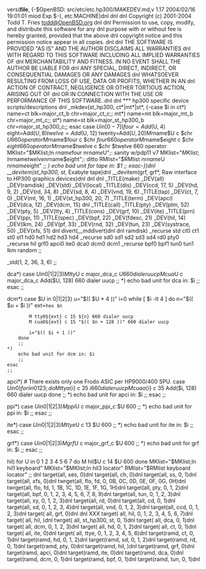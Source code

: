 vers(__file__,
	{-$OpenBSD: src/etc/etc.hp300/MAKEDEV.md,v 1.17 2004/02/16 19:01:01 miod Exp $-},
etc.MACHINE)dnl
dnl
dnl Copyright (c) 2001-2004 Todd T. Fries <todd@OpenBSD.org>
dnl
dnl Permission to use, copy, modify, and distribute this software for any
dnl purpose with or without fee is hereby granted, provided that the above
dnl copyright notice and this permission notice appear in all copies.
dnl
dnl THE SOFTWARE IS PROVIDED "AS IS" AND THE AUTHOR DISCLAIMS ALL WARRANTIES
dnl WITH REGARD TO THIS SOFTWARE INCLUDING ALL IMPLIED WARRANTIES OF
dnl MERCHANTABILITY AND FITNESS. IN NO EVENT SHALL THE AUTHOR BE LIABLE FOR
dnl ANY SPECIAL, DIRECT, INDIRECT, OR CONSEQUENTIAL DAMAGES OR ANY DAMAGES
dnl WHATSOEVER RESULTING FROM LOSS OF USE, DATA OR PROFITS, WHETHER IN AN
dnl ACTION OF CONTRACT, NEGLIGENCE OR OTHER TORTIOUS ACTION, ARISING OUT OF
dnl OR IN CONNECTION WITH THE USE OR PERFORMANCE OF THIS SOFTWARE.
dnl
dnl *** hp300 specific device scripts/descriptions
dnl
_mkdev(st_hp300, ct*|mt*|st*,
{-case $i in
	ct*) name=ct blk=major_ct_b chr=major_ct_c;;
	mt*) name=mt blk=major_mt_b chr=major_mt_c;;
	st*) name=st blk=major_st_hp300_b chr=major_st_hp300_c;;
	esac
	case $U in
	[0-7])
		four=Add($U, 4) eight=Add($U, 8)
		twelve=Add($U, 12) twenty=Add($U, 20)
		M r$name$U	c $chr $U 660 operator
		M r$name$four	c $chr $four 660 operator
		M r$name$eight	c $chr $eight 660 operator
		M r$name$twelve	c $chr $twelve 660 operator
		MKlist="$MKlist;ln r$name$four nr$name$U";: sanity w/pdp11 v7
		MKlist="$MKlist;ln r$name$twelve nr$name$eight";: ditto
		RMlist="$RMlist nr$name$U nr$name$eight"
		;;
	*)
		echo bad unit for tape in: $1
		;;
	esac-})dnl
__devitem(st_hp300, st*, Exabyte tape)dnl
__devitem(grf, grf*, Raw interface to HP300 graphics devices)dnl
dnl
dnl
_TITLE(make)
_DEV(all)
_DEV(ramdisk)
_DEV(std)
_DEV(local)
_TITLE(dis)
_DEV(ccd, 17, 5)
_DEV(hd, 9, 2)
_DEV(rd, 34, 8)
_DEV(sd, 8, 4)
_DEV(vnd, 19, 6)
_TITLE(tap)
_DEV(ct, 7, 0)
_DEV(mt, 16, 1)
_DEV(st_hp300, 20, 7)
_TITLE(term)
_DEV(apci)
_DEV(dca, 12)
_DEV(dcm, 15)
dnl _TITLE(call)
_TITLE(pty)
_DEV(ptm, 52)
_DEV(pty, 5)
_DEV(tty, 4)
_TITLE(cons)
_DEV(grf, 10)
_DEV(ite)
_TITLE(prn)
_DEV(ppi, 11)
_TITLE(spec)
_DEV(bpf, 22)
_DEV(fdesc, 21)
_DEV(hil, 14)
_DEV(lkm, 24)
_DEV(pf, 33)
_DEV(rnd, 32)
_DEV(tun, 23)
_DEV(systrace, 50)
_DEV(xfs, 51)
dnl
divert(__mddivert)dnl
dnl
ramdisk)
	_recurse std ct0 ct1 st0 st1 hd0 hd1 hd2 hd3 hd4
	_recurse sd0 sd1 sd2 sd3 sd4 rd0 pty0
	_recurse hil grf0 apci0 ite0 dca0 dcm0 dcm1
	_recurse bpf0 bpf1 tun0 tun1 lkm random
	;;

_std(1, 2, 36, 3, 6)
	;;

dca*)
	case $U in
	0|1|2|3)
		M tty$U c major_dca_c $U 660 dialer uucp
		M cua$U c major_dca_c Add($U, 128) 660 dialer uucp
		;;
	*)
		echo bad unit for dca in: $i
		;;
	esac
	;;

dcm*)
	case $U in
	0|1|2|3)
		u="$(( $U * 4 ))"
		i=0
		while [ $i -lt 4 ]
		do
			n="$(( $u + $i ))"
			ext=`hex $n`

			M tty0${ext} c 15 ${n} 660 dialer uucp
			M cua0${ext} c 15 "$(( $n + 128 ))" 660 dialer uucp

			i="$(( $i + 1 ))"
		done
		;;
	*)
		echo bad unit for dcm in: $i
		;;
	esac
	;;

apci*)
	# There exists only one Frodo ASIC per HP9000/400 SPU.
	case $U in
	0)
		for i in 0 1 2 3; do
			M ttya${i} c 35 ${i} 660 dialer uucp
			M cuaa${i} c 35 Add($i, 128) 660 dialer uucp
		done
		;;
	*)
		echo bad unit for apci in: $i
		;;
	esac
	;;

ppi*)
	case $U in
	0|1|2|3)
		M ppi$U c major_ppi_c $U 600
		;;
	*)
		echo bad unit for ppi in: $i
		;;
	esac
	;;

ite*)
	case $U in
	0|1|2|3)
		M ttye$U c 13 $U 600
		;;
	*)
		echo bad unit for ite in: $i
		;;
	esac
	;;

grf*)
	case $U in
	0|1|2|3)
		M grf$U c major_grf_c $U 600
		;;
	*)
		echo bad unit for grf in: $i
		;;
	esac
	;;

hil)
	for U in 0 1 2 3 4 5 6 7
	do
		M hil$U c 14 $U 600
	done
	MKlist="$MKlist;ln hil1 keyboard"
	MKlist="$MKlist;ln hil3 locator"
	RMlist="$RMlist keyboard locator"
	;;
dnl
target(all, ses, 0)dnl
target(all, ch, 0)dnl
target(all, ss, 0, 1)dnl
target(all, xfs, 0)dnl
twrget(all, flo, fd, 0, 0B, 0C, 0D, 0E, 0F, 0G, 0H)dnl
twrget(all, flo, fd, 1, 1B, 1C, 1D, 1E, 1F, 1G, 1H)dnl
target(all, pty, 0, 1, 2)dnl
target(all, bpf, 0, 1, 2, 3, 4, 5, 6, 7, 8, 9)dnl
target(all, tun, 0, 1, 2, 3)dnl
target(all, xy, 0, 1, 2, 3)dnl
target(all, rd, 0)dnl
target(all, cd, 0, 1)dnl
target(all, sd, 0, 1, 2, 3, 4)dnl
target(all, vnd, 0, 1, 2, 3)dnl
target(all, ccd, 0, 1, 2, 3)dnl
target( all, grf, 0)dnl
dnl XXX target( all, hil, 0, 1, 2, 3, 4, 5, 6, 7)dnl
target( all, hil, )dnl
twrget( all, st_hp300, st, 0, 1)dnl
target( all, dca, 0, 1)dnl
target( all, dcm, 0, 1, 2, 3)dnl
target( all, hd, 0, 1, 2)dnl
target( all, ct, 0, 1)dnl
target( all, ite, 0)dnl
target( all, ttye, 0, 1, 2, 3, 4, 5, 6)dnl
target(ramd, ct, 0, 1)dnl
target(ramd, hd, 0, 1, 2)dnl
target(ramd, sd, 0, 1, 2)dnl
target(ramd, rd, 0, 1)dnl
target(ramd, pty, 0)dnl
target(ramd, hil, )dnl
target(ramd, grf, 0)dnl
target(ramd, apci, 0)dnl
target(ramd, ite, 0)dnl
target(ramd, dca, 0)dnl
target(ramd, dcm, 0, 1)dnl
target(ramd, bpf, 0, 1)dnl
target(ramd, tun, 0, 1)dnl
